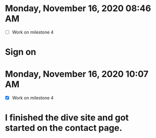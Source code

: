 # Monday, November 16, 2020 08:46 AM

- [ ] Work on milestone 4

# Sign on
# Monday, November 16, 2020 10:07 AM

- [X] Work on milestone 4

# I finished the dive site and got started on the contact page.